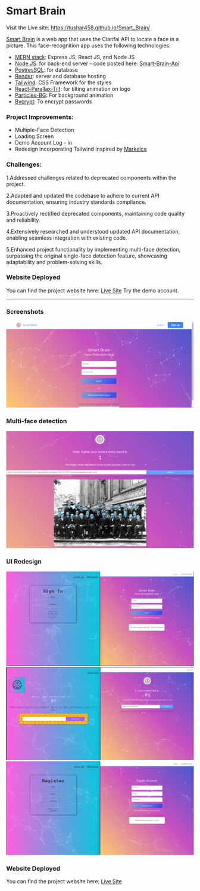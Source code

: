 # Smart Brain

Visit the Live site: https://tushar458.github.io/Smart_Brain/

[Smart Brain](https://tushar458.github.io/Smart_Brain/) is a web app that uses the Clarifai API to locate a face in a picture. This face-recognition app uses the following technologies:

- [MERN stack](https://www.mongodb.com/mern-stack): Express JS, React JS, and Node JS
- [Node JS](https://nodejs.org/en/): for back-end server - code posted here: [Smart-Brain-Api](https://github.com/Tushar458/Smart_Brain_Api/tree/main/smart-brain-api-main)
- [PostresSQL](https://www.postgresql.org/): for database
- [Render](https://render.com/): server and database hosting
- [Tailwind](https://tailwindcss.com/): CSS Framework for the styles
- [React-Parallax-Tilt](https://www.npmjs.com/package/react-parallax-tilt): for tilting animation on logo
- [Particles-BG](https://www.npmjs.com/package/particles-bg): For background animation
- [Bycrypt](https://www.npmjs.com/package/bcrypt): To encrypt passwords

### Project Improvements: 
- Multiple-Face Detection
- Loading Screen
- Demo Account Log - in
- Redesign incorporating Tailwind inspired by [Markelca](https://github.com/MarkelCA/smart-brain)

### Challenges: 
1.Addressed challenges related to deprecated components within the project.

2.Adapted and updated the codebase to adhere to current API documentation, ensuring industry standards compliance.

3.Proactively rectified deprecated components, maintaining code quality and reliability.

4.Extensively researched and understood updated API documentation, enabling seamless integration with existing code.

5.Enhanced project functionality by implementing multi-face detection, surpassing the original single-face detection feature, showcasing adaptability and problem-solving skills.

### Website Deployed

You can find the project website here: [Live Site](https://tushar458.github.io/Smart_Brain/) Try the demo account.

---
### Screenshots

![smart-brain-ui](https://github.com/Tushar458/Smart_Brain/blob/main/Assets/Login.jpeg)

### Multi-face detection
![smart-brain-screenshot](https://github.com/Tushar458/Smart_Brain_App/blob/main/Assets/Multiple%20face%20detection.jpeg)

### UI Redesign
![Sign In](https://github.com/Tushar458/Smart_Brain_App/blob/main/Assets/Login%20Comparison.jpeg)
![App Interface](https://github.com/Tushar458/Smart_Brain_App/blob/main/Assets/Homepage%20comparison.jpeg)
![Register](https://github.com/Tushar458/Smart_Brain_App/blob/main/Assets/Sign%20in%20Comparison.jpeg)

### Website Deployed

You can find the project website here: [Live Site](https://tushar458.github.io/Smart_Brain/)

